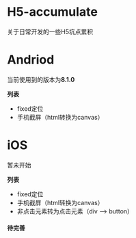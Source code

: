 # H5-accumulate
关于日常开发的一些H5坑点累积

# Andriod
当前使用到的版本为**8.1.0**

**列表**
- fixed定位
- 手机截屏（html转换为canvas）

# iOS
暂未开始

**列表**
- fixed定位
- 手机截屏（html转换为canvas）
- 非点击元素转为点击元素（div --> button）


#### 待完善
